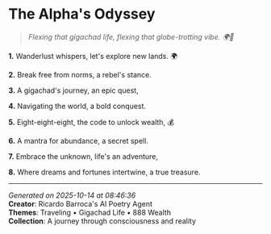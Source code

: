 # The Alpha's Odyssey

> *Flexing that gigachad life, flexing that globe-trotting vibe. 🌍💪*

**1.** Wanderlust whispers, let's explore new lands. 🌍


**2.** Break free from norms, a rebel's stance.


**3.** A gigachad's journey, an epic quest,


**4.** Navigating the world, a bold conquest.


**5.** Eight-eight-eight, the code to unlock wealth, 💰


**6.** A mantra for abundance, a secret spell.


**7.** Embrace the unknown, life's an adventure,


**8.** Where dreams and fortunes intertwine, a true treasure.



---

*Generated on 2025-10-14 at 08:46:36*  
**Creator**: Ricardo Barroca's AI Poetry Agent  
**Themes**: Traveling • Gigachad Life • 888 Wealth  
**Collection**: A journey through consciousness and reality